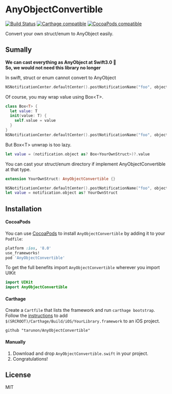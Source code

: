 # AnyObjectConvertible
[![Build Status](https://travis-ci.org/tarunon/AnyObjectConvertible.svg?branch=master)](https://travis-ci.org/tarunon/AnyObjectConvertible)
[![Carthage compatible](https://img.shields.io/badge/Carthage-compatible-4BC51D.svg?style=flat)](https://github.com/Carthage/Carthage)
[![CocoaPods compatible](https://img.shields.io/cocoapods/v/AnyObjectConvertible.svg?style=flat)](https://cocoapods.org/pods/AnyObjectConvertible)

Convert your own struct/enum to AnyObject easily.

## Sumally 

<b> We can cast everything as AnyObject at Swift3.0 🎉 </b> <br>
<b> So, we would not need this library no longer </b>



In swift, struct or enum cannot convert to AnyObject
```swift
NSNotificationCenter.defaultCenter().postNotificationName("foo", object: YourOwnStruct()) // Fail
```
Of course, you may wrap value using Box\<T\>.
```swift
class Box<T> {
  let value: T
  init(value: T) {
    self.value = value
  }
}
NSNotificationCenter.defaultCenter().postNotificationName("foo", object: Box(value: YourOwnStruct())) // OK
```

But Box\<T\> unwrap is too lazy.
```swift
let value = (notification.object as? Box<YourOwnStruct>)?.value
```

You can cast your struct/enum directory if implement AnyObjectConvertible at that type.
```swift
extension YourOwnStruct: AnyObjectConvertible {}

NSNotificationCenter.defaultCenter().postNotificationName("foo", object: YourOwnStruct()) // OK
let value = notification.object as? YourOwnStruct
```

## Installation
#### CocoaPods
You can use [CocoaPods](http://cocoapods.org/) to install `AnyObjectConvertible` by adding it to your `Podfile`:

```ruby
platform :ios, '8.0'
use_frameworks!
pod 'AnyObjectConvertible'
```

To get the full benefits import `AnyObjectConvertible` wherever you import UIKit

``` swift
import UIKit
import AnyObjectConvertible
```
#### Carthage
Create a `Cartfile` that lists the framework and run `carthage bootstrap`. Follow the [instructions](https://github.com/Carthage/Carthage#if-youre-building-for-ios) to add `$(SRCROOT)/Carthage/Build/iOS/YourLibrary.framework` to an iOS project.

```
github "tarunon/AnyObjectConvertible"
```
#### Manually
1. Download and drop ```AnyObjectConvertible.swift``` in your project.  
2. Congratulations!  

## License
MIT
